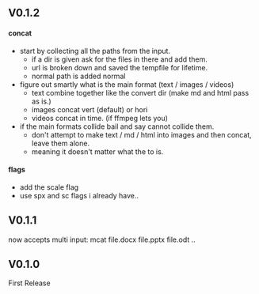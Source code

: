## V0.1.2
#### concat
* start by collecting all the paths from the input.
    - if a dir is given ask for the files in there and add them.
    - url is broken down and saved the tempfile for lifetime.
    - normal path is added normal
* figure out smartly what is the main format (text / images / videos)
    - text combine together like the convert dir (make md and html pass as is.)
    - images concat vert (default) or hori
    - videos concat in time. (if ffmpeg lets you)
* if the main formats collide bail and say cannot collide them.
    - don't attempt to make text / md / html into images and then concat, leave them alone.
    - meaning it doesn't matter what the to is.
#### flags
- add the scale flag
- use spx and sc flags i already have..

## V0.1.1
now accepts multi input:
mcat file.docx file.pptx file.odt ..

## V0.1.0
First Release
